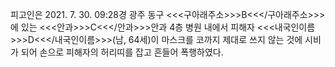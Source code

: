피고인은 2021. 7. 30. 09:28경 광주 동구 <<<구아래주소>>>B<<</구아래주소>>>에 있는 <<<안과>>>C<<</안과>>>안과 4층 병원 내에서 피해자 <<<내국인이름>>>D<<</내국인이름>>>(남, 64세)이 마스크를 코까지 제대로 쓰지 않는 것에 시비가 되어 손으로 피해자의 허리띠를 잡고 흔들어 폭행하였다.
